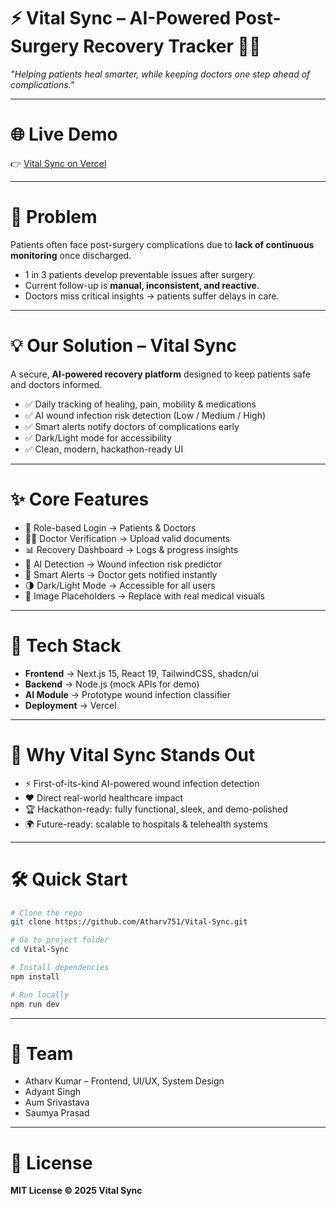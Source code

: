 # ⚡ Vital Sync – AI-Powered Post-Surgery Recovery Tracker 🏥✨  
*"Helping patients heal smarter, while keeping doctors one step ahead of complications."*  

---

# 🌐 Live Demo  
👉 [Vital Sync on Vercel](https://vital-sync-zeta.vercel.app/)  

---

# 🎯 Problem  
Patients often face post-surgery complications due to **lack of continuous monitoring** once discharged.  

- 1 in 3 patients develop preventable issues after surgery.  
- Current follow-up is **manual, inconsistent, and reactive**.  
- Doctors miss critical insights → patients suffer delays in care.  

---

# 💡 Our Solution – Vital Sync  
A secure, **AI-powered recovery platform** designed to keep patients safe and doctors informed.  

- ✅ Daily tracking of healing, pain, mobility & medications  
- ✅ AI wound infection risk detection (Low / Medium / High)  
- ✅ Smart alerts notify doctors of complications early  
- ✅ Dark/Light mode for accessibility  
- ✅ Clean, modern, hackathon-ready UI  

---

# ✨ Core Features  
- 🔐 Role-based Login → Patients & Doctors  
- 🧑‍⚕️ Doctor Verification → Upload valid documents  
- 📊 Recovery Dashboard → Logs & progress insights  
- 🤖 AI Detection → Wound infection risk predictor  
- 📢 Smart Alerts → Doctor gets notified instantly  
- 🌗 Dark/Light Mode → Accessible for all users  
- 🎨 Image Placeholders → Replace with real medical visuals  

---

# 🚀 Tech Stack  
- **Frontend** → Next.js 15, React 19, TailwindCSS, shadcn/ui  
- **Backend** → Node.js (mock APIs for demo)  
- **AI Module** → Prototype wound infection classifier  
- **Deployment** → Vercel  

---

# 📌 Why Vital Sync Stands Out  
- ⚡ First-of-its-kind AI-powered wound infection detection  
- ❤️ Direct real-world healthcare impact  
- 🏆 Hackathon-ready: fully functional, sleek, and demo-polished  
- 🌍 Future-ready: scalable to hospitals & telehealth systems  

---

# 🛠️ Quick Start  

```bash
# Clone the repo
git clone https://github.com/Atharv751/Vital-Sync.git

# Go to project folder
cd Vital-Sync

# Install dependencies
npm install

# Run locally
npm run dev

```
---

# 👥 Team
- Atharv Kumar – Frontend, UI/UX, System Design
- Adyant Singh
- Aum Srivastava
- Saumya Prasad

---

# 📄 License
**MIT License © 2025 Vital Sync**

